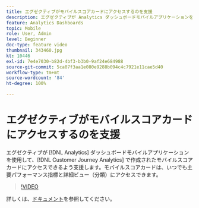 ```yaml
---
title: エグゼクティブがモバイルスコアカードにアクセスするのを支援
description: エグゼクティブが Analytics ダッシュボードモバイルアプリケーションを使用して、Customer Journey Analytics で作成されたモバイルスコアカードにアクセスできるよう支援します。モバイルスコアカードは、いつでも主要パフォーマンス指標と詳細ビュー（分類）にアクセスできます。
feature: Analytics Dashboards
topic: Mobile
role: User, Admin
level: Beginner
doc-type: feature video
thumbnail: 343460.jpg
kt: 10446
exl-id: 7e4e7030-b82d-4bf3-b3b0-9af24e684988
source-git-commit: 5ca07f3aa1e080e9288b094c4c7921e11cae5d40
workflow-type: tm+mt
source-wordcount: '84'
ht-degree: 100%

---
```


# エグゼクティブがモバイルスコアカードにアクセスするのを支援

エグゼクティブが [!DNL Analytics] ダッシュボードモバイルアプリケーションを使用して、[!DNL Customer Journey Analytics] で作成されたモバイルスコアカードにアクセスできるよう支援します。モバイルスコアカードは、いつでも主要パフォーマンス指標と詳細ビュー（分類）にアクセスできます。

>[!VIDEO](https://video.tv.adobe.com/v/343460/?quality=12&learn=on)

詳しくは、[ドキュメント](https://experienceleague.adobe.com/docs/analytics-platform/using/cja-dashboards/set-up-execs.html?lang=ja)を参照してください。